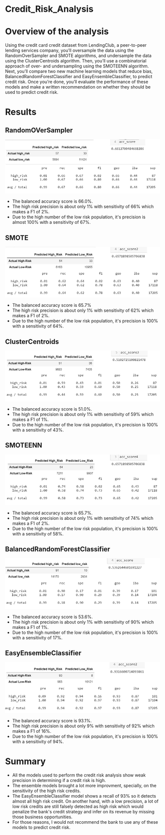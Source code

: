 # Credit_Risk_Analysis
# Overview of the analysis
Using the credit card credit dataset from LendingClub, a peer-to-peer lending services company, you’ll oversample the data using the RandomOverSampler and SMOTE algorithms, and undersample the data using the ClusterCentroids algorithm. Then, you’ll use a combinatorial approach of over- and undersampling using the SMOTEENN algorithm. Next, you’ll compare two new machine learning models that reduce bias, BalancedRandomForestClassifier and EasyEnsembleClassifier, to predict credit risk. Once you’re done, you’ll evaluate the performance of these models and make a written recommendation on whether they should be used to predict credit risk.
# Results
## RandomOVerSampler
![RandomOVerSampler](https://github.com/arelysrsd87/Credit_Risk_Analysis/blob/main/Images/NaiveRandomOversampling.jpg)  
- The balanced accuracy score is 66.0%.
- The high risk precision is about only 1% with sensitivity of 66% which makes a F1 of 2%.
- Due to the high number of the low risk population, it's precision is almost 100% with a sensitivity of 67%.
## SMOTE
![SMOTE](https://github.com/arelysrsd87/Credit_Risk_Analysis/blob/main/Images/SMOTE.jpg)  
- The balanced accuracy score is 65.7%
- The high risk precision is about only 1% with sensitivity of 62% which makes a F1 of 2%.
- Due to the high number of the low risk population, it's precision is 100% with a sensitivity of 64%.
## ClusterCentroids
![ClusterCentroids](https://github.com/arelysrsd87/Credit_Risk_Analysis/blob/main/Images/ClustersCentroids.jpg)  
- The balanced accuracy score is 51.0%.
- The high risk precision is about only 1% with sensitivity of 59% which makes a F1 of 1%.
- Due to the high number of the low risk population, it's precision is 100% with a sensitivity of 43%.
## SMOTEENN
![SMOTEENN](https://github.com/arelysrsd87/Credit_Risk_Analysis/blob/main/Images/SMOTEENN.jpg)  
- The balanced accuracy score is 65.7%.
- The high risk precision is about only 1% with sensitivity of 74% which makes a F1 of 2%.
- Due to the high number of the low risk population, it's precision is 100% with a sensitivity of 58%.
## BalancedRandomForestClassifier
![BalancedRandomForestClassifier](https://github.com/arelysrsd87/Credit_Risk_Analysis/blob/main/Images/BalancedRandomForestClassifier.jpg)  
- The balanced accuracy score is 53.6%.
- The high risk precision is about only 1% with sensitivity of 90% which makes a F1 of 1%.
- Due to the high number of the low risk population, it's precision is 100% with a sensitivity of 17%.
## EasyEnsembleClassifier
![EasyEnsembleClassifier](https://github.com/arelysrsd87/Credit_Risk_Analysis/blob/main/Images/EasyEnsembleClassifier.jpg)  
- The balanced accuracy score is 93.1%.
- The high risk precision is about only 9% with sensitivity of 92% which makes a F1 of 16%.
- Due to the high number of the low risk population, it's precision is 100% with a sensitivity of 94%.
# Summary
- All the models used to perform the credit risk analysis show weak precision in determining if a credit risk is high.
- The ensemble models brought a lot more improvment, specially, on the sensitivity of the high risk credits.
- The EasyEnsembleClassifier model shows a recall of 93% so it detects almost all high risk credit. On another hand, with a low precision, a lot of low risk credits are still falsely detected as high risk which would penalize the bank's credit strategy and infer on its revenue by missing those business opportunities.
- For those reasons, I would not recommend the bank to use any of these models to predict credit risk.
